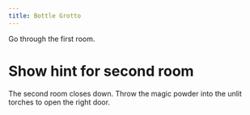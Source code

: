 ```yaml
---
title: Bottle Grotto
---
```


Go through the first room.

# Show hint for second room
The second room closes down. Throw the magic powder into the unlit torches to open the right door.
